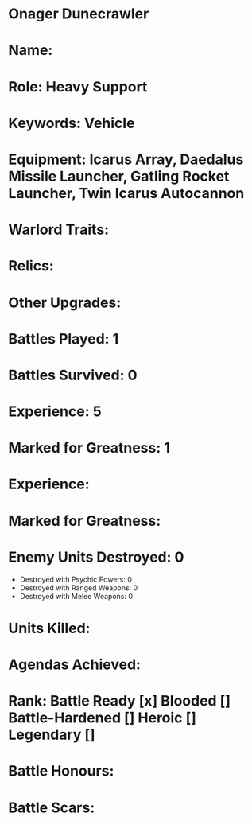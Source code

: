 # Onager Dunecrawler

# Name: 
# Role: Heavy Support
# Keywords: Vehicle
# Equipment: Icarus Array, Daedalus Missile Launcher, Gatling Rocket Launcher, Twin Icarus Autocannon
# Warlord Traits:
# Relics:
# Other Upgrades:

# Battles Played: 1
# Battles Survived: 0
# Experience: 5
# Marked for Greatness: 1
# Experience:
# Marked for Greatness:
# Enemy Units Destroyed: 0  
  * Destroyed with Psychic Powers: 0 
  * Destroyed with Ranged Weapons: 0 
  * Destroyed with Melee Weapons: 0
# Units Killed: 
# Agendas Achieved:

# Rank: Battle Ready [x] Blooded [] Battle-Hardened [] Heroic [] Legendary []

# Battle Honours: 
# Battle Scars: